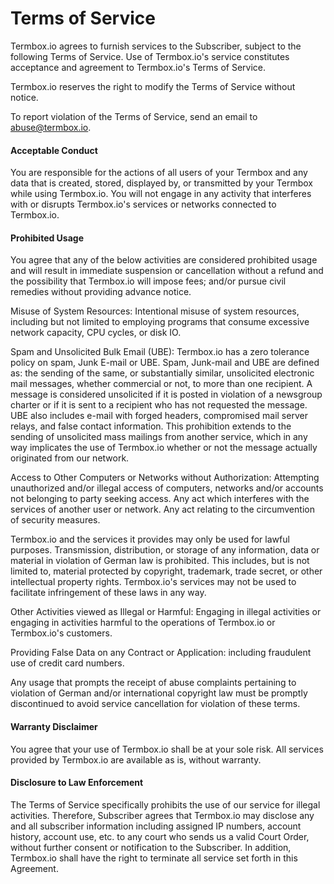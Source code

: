 # Terms of Service

Termbox.io agrees to furnish services to the Subscriber, subject to the
following Terms of Service. Use of Termbox.io's service constitutes acceptance
and agreement to Termbox.io's Terms of Service.

Termbox.io reserves the right to modify the Terms of Service without notice.

To report violation of the Terms of Service, send an email to
[abuse@termbox.io](mailto:abuse@termbox.io).

#### Acceptable Conduct

You are responsible for the actions of all users of your Termbox and any data
that is created, stored, displayed by, or transmitted by your Termbox while
using Termbox.io. You will not engage in any activity that interferes with or
disrupts Termbox.io's services or networks connected to Termbox.io.

#### Prohibited Usage

You agree that any of the below activities are considered prohibited usage and
will result in immediate suspension or cancellation without a refund and the
possibility that Termbox.io will impose fees; and/or pursue civil remedies
without providing advance notice.

Misuse of System Resources: Intentional misuse of system resources, including
but not limited to employing programs that consume excessive network capacity,
CPU cycles, or disk IO.

Spam and Unsolicited Bulk Email (UBE): Termbox.io has a zero tolerance policy on
spam, Junk E-mail or UBE. Spam, Junk-mail and UBE are defined as: the sending of
the same, or substantially similar, unsolicited electronic mail messages,
whether commercial or not, to more than one recipient. A message is considered
unsolicited if it is posted in violation of a newsgroup charter or if it is sent
to a recipient who has not requested the message. UBE also includes e-mail with
forged headers, compromised mail server relays, and false contact information.
This prohibition extends to the sending of unsolicited mass mailings from
another service, which in any way implicates the use of Termbox.io whether or
not the message actually originated from our network.

Access to Other Computers or Networks without Authorization: Attempting
unauthorized and/or illegal access of computers, networks and/or accounts not
belonging to party seeking access. Any act which interferes with the services of
another user or network. Any act relating to the circumvention of security
measures.

Termbox.io and the services it provides may only be used for lawful purposes.
Transmission, distribution, or storage of any information, data or material in
violation of German law is prohibited. This includes, but is not limited to,
material protected by copyright, trademark, trade secret, or other intellectual
property rights. Termbox.io's services may not be used to facilitate
infringement of these laws in any way.

Other Activities viewed as Illegal or Harmful: Engaging in illegal activities or
engaging in activities harmful to the operations of Termbox.io or Termbox.io's
customers.

Providing False Data on any Contract or Application: including fraudulent use of
credit card numbers.

Any usage that prompts the receipt of abuse complaints pertaining to violation
of German and/or international copyright law must be promptly discontinued to
avoid service cancellation for violation of these terms.

#### Warranty Disclaimer

You agree that your use of Termbox.io shall be at your sole risk. All services
provided by Termbox.io are available as is, without warranty.

#### Disclosure to Law Enforcement

The Terms of Service specifically prohibits the use of our service for illegal
activities. Therefore, Subscriber agrees that Termbox.io may disclose any and
all subscriber information including assigned IP numbers, account history,
account use, etc. to any court who sends us a valid Court Order, without further
consent or notification to the Subscriber. In addition, Termbox.io shall have
the right to terminate all service set forth in this Agreement.
